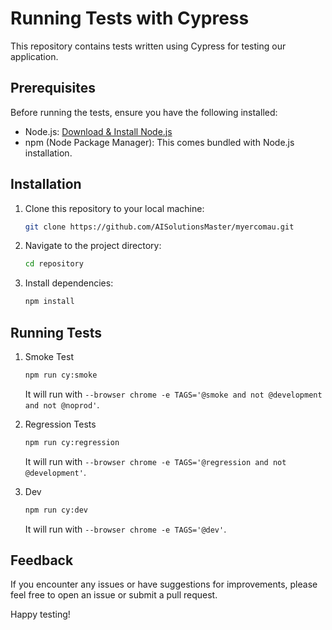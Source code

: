 # Running Tests with Cypress

This repository contains tests written using Cypress for testing our application.

## Prerequisites

Before running the tests, ensure you have the following installed:

- Node.js: [Download & Install Node.js](https://nodejs.org/)
- npm (Node Package Manager): This comes bundled with Node.js installation.

## Installation

1. Clone this repository to your local machine:

   ```bash
   git clone https://github.com/AISolutionsMaster/myercomau.git
   ```

2. Navigate to the project directory:

   ```bash
   cd repository
   ```

3. Install dependencies:

   ```bash
   npm install
   ```

## Running Tests

1. Smoke Test

   ```bash
   npm run cy:smoke
   ```

   It will run with `--browser chrome -e TAGS='@smoke and not @development and not @noprod'`.

2. Regression Tests

   ```bash
   npm run cy:regression
   ```

   It will run with `--browser chrome -e TAGS='@regression and not @development'`.

3. Dev

   ```bash
   npm run cy:dev
   ```

   It will run with `--browser chrome -e TAGS='@dev'`.

## Feedback

If you encounter any issues or have suggestions for improvements, please feel free to open an issue or submit a pull request.

Happy testing!
